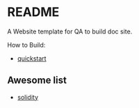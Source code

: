 # README

A Website template for QA to build doc site.

How to Build:

- [quickstart](docs/guides/build-website/index.md)


## Awesome list

- [solidity](docs/solidity/index.md)
